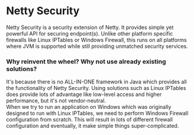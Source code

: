 # Netty Security
Netty Security is a security extension of Netty.
It provides simple yet powerful API for securing endpoint(s).
Unlike other platform specific firewalls like Linux IPTables or 
Windows Firewall, this runs on all platforms where JVM is supported
while still providing unmatched security services.

### Why reinvent the wheel? Why not use already existing solutions?
It's because there is no ALL-IN-ONE framework in Java which provides
all the functionality of Netty Security. Using solutions such as
Linux IPTables does provide lots of advantage like low-level access
and higher performance, but it's not vendor-neutral.
<br>
When we try to run an application on Windows which was originally
designed to run with Linux IPTables, we need to perform Windows
Firewall configuration from scratch. This will result in lots of
different firewall configuration and eventually, it make simple things
super-complicated.